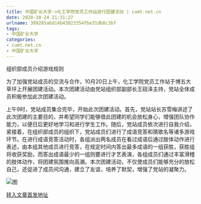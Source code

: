 ```yaml
---
title: 中国矿业大学->化工学院党员工作站进行团建活动 | cumt.net.cn
date: 2020-10-24 21:31:27
urlname: 399285abd14b43023354fbe31db8c3bf
tags: 
- 中国矿业大学
categories:
- cumt.net.cn
- 中国矿业大学
---
```

组织部成员介绍游戏规则

为了加强党站成员的交流与合作，10月20日上午，化工学院党员工作站于博五大草坪上开展团建活动。本次团建活动由党站组织部副部长王砚泽主持，党站全体成员积极参加此次团建活动。

上午9时，党站成员集合完毕，开始此次团建活动。首先，党站站长苏雪梅讲述了此次团建的主要目的，并希望同学们能够借此团建的机会放松身心，增强团队协作能力，以便日后更好地学习和进行学生工作。随后，党站成员依次进行自我介绍，紧接着，在组织部成员的组织下，党站成员们进行了成语竞答和猜歌名等诸多游戏环节。在进行成语竞答活动时，各组派出两名成员在看过成语后通过肢体动作进行表述，由本组其他成员进行竞答，在规定时间内答出最多成语的一组获胜，获胜组将收获奖励，而答出成语最少的一组则要进行才艺表演，各组成员们通过丰富滑稽的肢体动作，将团建氛围推向高潮。本次团建活动，不仅使成员们能够充分的放松自己，还促进了成员间沟通，建立了友谊，培养了默契，增强了党站的凝聚力。

![图](http://xwzx.cumt.edu.cn/_upload/article/images/57/a5/6108a4c541fbb26b47a6ab3fd534/a2477719-5008-4182-be1b-507dee032406.jpg)

[转入文章首发地址](http://xwzx.cumt.edu.cn/d4/a0/c523a578720/page.htm)